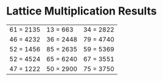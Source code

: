 # Lattice Multiplication Results

|   |   |   |
|---|---|---|
| 61 = 2135 | 13 = 663 | 34 = 2822 |
| 46 = 4232 | 36 = 2448 | 79 = 4740 |
| 52 = 1456 | 85 = 2635 | 59 = 5369 |
| 52 = 4524 | 65 = 6240 | 67 = 3551 |
| 47 = 1222 | 50 = 2900 | 75 = 3750 |
